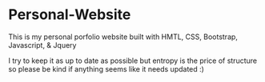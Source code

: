 # Personal-Website

This is my personal porfolio website built with HMTL, CSS, Bootstrap, Javascript, & Jquery

I try to keep it as up to date as possible but entropy is the price of structure so please be kind if anything seems like it needs updated :) 
